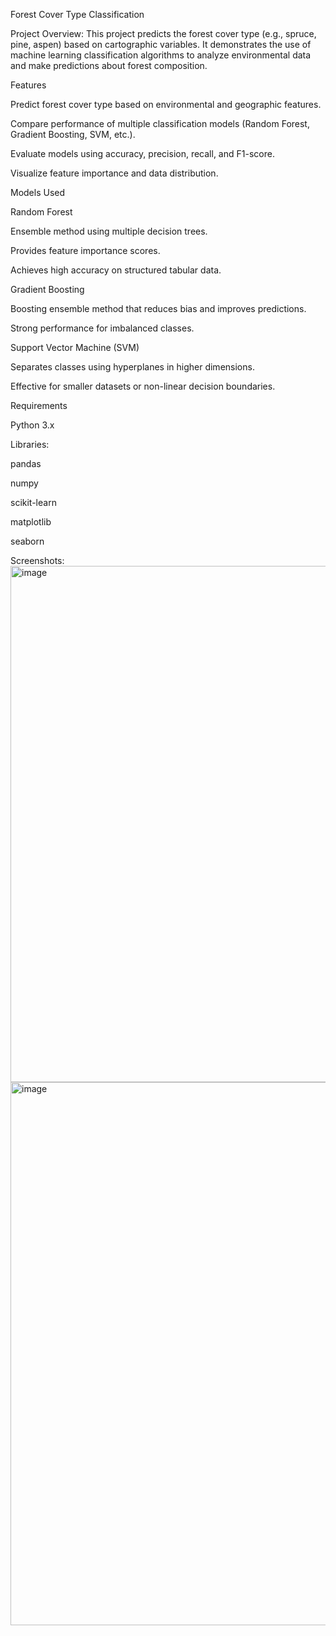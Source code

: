 Forest Cover Type Classification

Project Overview:
This project predicts the forest cover type (e.g., spruce, pine, aspen) based on cartographic variables. It demonstrates the use of machine learning classification algorithms to analyze environmental data and make predictions about forest composition.

Features

Predict forest cover type based on environmental and geographic features.

Compare performance of multiple classification models (Random Forest, Gradient Boosting, SVM, etc.).

Evaluate models using accuracy, precision, recall, and F1-score.

Visualize feature importance and data distribution.

Models Used

Random Forest

Ensemble method using multiple decision trees.

Provides feature importance scores.

Achieves high accuracy on structured tabular data.

Gradient Boosting

Boosting ensemble method that reduces bias and improves predictions.

Strong performance for imbalanced classes.

Support Vector Machine (SVM)

Separates classes using hyperplanes in higher dimensions.

Effective for smaller datasets or non-linear decision boundaries.

Requirements

Python 3.x

Libraries:

pandas

numpy

scikit-learn

matplotlib

seaborn

Screenshots:
<img width="1819" height="826" alt="image" src="https://github.com/user-attachments/assets/fd58fbde-5f82-4c5f-92dc-ce397e91e17f" />
<img width="1825" height="869" alt="image" src="https://github.com/user-attachments/assets/d6918028-b027-4838-9c4b-1ad4ac00f5bb" />
